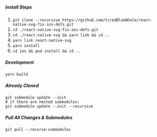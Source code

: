 ##### Install Steps 
1. `git clone --recursive https://github.com/tiredBlueWhale/react-native-svg-fix-ios-defs.git`
2. `cd ./react-native-svg-fix-ios-defs.git`
3. `cd ./react-native-svg && yarn link && cd ..`
4. `yarn link react-native-svg`
5. `yarn install`
6. `cd ios && pod install && cd ..`

##### Development
`yarn build`

##### Already Cloned
```
git submodule update --init
# if there are nested submodules:
git submodule update --init --recursive
```

##### Pull All Changes & Submodules
`git pull --recurse-submodules`
